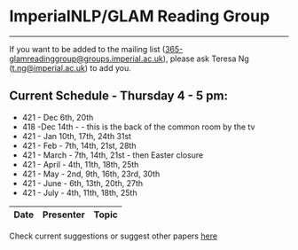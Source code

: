 
# ImperialNLP/GLAM Reading Group
--------------------------------------

If you want to be added to the mailing list (365-glamreadinggroup@groups.imperial.ac.uk), please ask Teresa Ng (t.ng@imperial.ac.uk) to add you. 

## Current Schedule - Thursday 4 - 5 pm:
* 421 - Dec 6th, 20th
* 418 -Dec 14th - - this is the back of the common room by the tv
* 421 - Jan 10th, 17th, 24th 31st
* 421 - Feb - 7th, 14th, 21st, 28th
* 421 - March - 7th, 14th, 21st - then Easter closure
* 421 - April - 4th, 11th, 18th, 25th
* 421 - May - 2nd, 9th, 16th, 23rd, 30th
* 421 - June - 6th, 13th, 20th, 27th
* 421 - July - 4th, 11th, 18th, 25th


| Date       | Presenter     |  Topic     |
|-------------|--------|--------|



Check current suggestions or suggest other papers [here](https://github.com/ImperialNLP/ReadingGroup/blob/master/suggestions.md)
